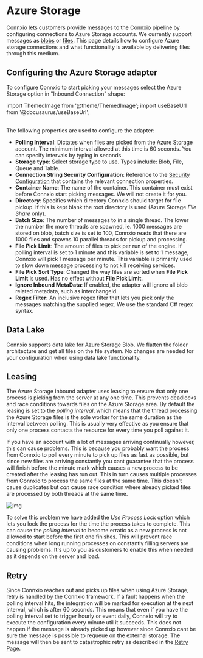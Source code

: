 # Azure Storage

Connxio lets customers provide messages to the Connxio pipeline by configuring connections to Azure Storage accounts. We currently support messages as [blobs](https://azure.microsoft.com/en-us/services/storage/blobs/) or [files](https://docs.microsoft.com/en-us/azure/storage/files/storage-how-to-create-file-share?tabs=azure-portal). This page details how to configure Azure storage connections and what functionality is available by delivering files through this medium.

## Configuring the Azure Storage adapter

To configure Connxio to start picking your messages select the Azure Storage option in "Inbound Connection" shape:

import ThemedImage from '@theme/ThemedImage';
import useBaseUrl from '@docusaurus/useBaseUrl';

<div style={{maxWidth: '400px'}}>
  <ThemedImage
    alt="Configuring inbound connection"
    sources={{
      light: useBaseUrl('/img/docs/inbound-connection-light.webp'),
      dark: useBaseUrl('/img/docs/inbound-connection-dark.webp#dark-only'),
    }}
  />
</div>

<br />
The following properties are used to configure the adapter:

- **Polling Interval**: Dictates when files are picked from the Azure Storage account. The minimum interval allowed at this time is 60 seconds. You can specify intervals by typing in seconds.
- **Storage type**: Select storage type to use. Types include: Blob, File, Queue and Table.
- **Connection String Security Configuration**: Reference to the [Security Configuration](/connxio-portal/security-configurations) that contains the relevant connection properties.
- **Container Name**: The name of the container. This container must exist before Connxio start picking messages. We will not create it for you.
- **Directory**: Specifies which directory Connxio should target for file pickup. If this is kept blank the root directory is used (Azure Storage *File Share* only).
- **Batch Size**: The number of messages to in a single thread. The lower the number the more threads are spawned, ie. 1000 messages are stored on blob, batch size is set to 100, Connxio reads that there are 1000 files and spawns 10 parallel threads for pickup and processing.
- **File Pick Limit**: The amount of files to pick per run of the engine. If polling interval is set to 1 minute and this variable is set to 1 message, Connxio will pick 1 message per minute. This variable is primarily used to slow down message processing to not kill receiving services.
- **File Pick Sort Type**: Changed the way files are sorted when **File Pick Limit** is used. Has no effect without **File Pick Limit**.
- **Ignore Inbound MetaData**: If enabled, the adapter will ignore all blob related metadata, such as interchangeId.
- **Regex Filter:** An inclusive regex filter that lets you pick only the messages matching the supplied regex. We use the standard C# regex syntax.

## Data Lake

Connxio supports data lake for Azure Storage Blob. We flatten the folder architecture and get all files on the file system. No changes are needed for your configuration when using data lake functionality.

## Leasing

The Azure Storage inbound adapter uses leasing to ensure that only one process is picking from the server at any one time. This prevents deadlocks and race conditions towards files on the Azure Storage area. By default the leasing is set to the *polling interval*, which means that the thread processing the Azure Storage files is the sole worker for the same duration as the interval between polling. This is usually very effective as you ensure that only one process contacts the resource for every time you poll against it.

If you have an account with a lot of messages arriving continually however, this can cause problems. This is because you probably want the process from Connxio to poll every minute to pick up files as fast as possible, but since new files are arriving constantly you cant guarantee that the process will finish before the minute mark which causes a new process to be created after the leasing has run out. This in turn causes multiple processes from Connxio to process the same files at the same time. This doesn't cause duplicates but *can* cause race condition where already picked files are processed by both threads at the same time.

![img](https://cmhpictsa.blob.core.windows.net/pictures/Sftp%20inbound%20process%20lock.png?sv=2021-04-10&st=2022-12-01T07%3A54%3A23Z&se=2040-12-02T07%3A54%3A00Z&sr=b&sp=r&sig=YBfEB8vwE2PXr1tA0T%2BoE7sA8Z6swBtKJjVeLfL7PAE%3D)

To solve this problem we have added the *Use Process Lock* option which lets you lock the process for the time the process takes to complete. This can cause the *polling interval* to become erratic as a new process is not allowed to start before the first one finishes. This will prevent race conditions when long running processes on constantly filling servers are causing problems. It's up to you as customers to enable this when needed as it depends on the server and load.

## Retry

Since Connxio reaches out and picks up files when using Azure Storage, retry is handled by the Connxio framework. If a fault happens when the polling interval hits, the integration will be marked for execution at the next interval, which is after 60 seconds. This means that even if you have the polling interval set to trigger hourly or event daily, Connxio will try to execute the configuration every minute util it succeeds. This does not happen if the message is already picked up however since Connxio cant be sure the message is possible to requeue on the external storage. The message will then be sent to catastrophic retry as described in the [Retry Page](/integrations/retry).

